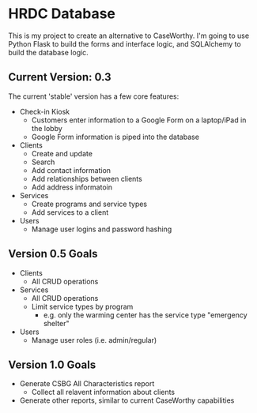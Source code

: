 # HRDC Database

This is my project to create an alternative to CaseWorthy. I'm going to use Python Flask to build the forms and interface logic, and SQLAlchemy to build the database logic.

## Current Version: 0.3

The current 'stable' version has a few core features:


- Check-in Kiosk
  - Customers enter information to a Google Form on a laptop/iPad in the lobby
  - Google Form information is piped into the database
- Clients
  - Create and update
  - Search
  - Add contact information
  - Add relationships between clients
  - Add address informatoin
- Services
  - Create programs and service types
  - Add services to a client
- Users
  - Manage user logins and password hashing


## Version 0.5 Goals

- Clients
  - All CRUD operations
- Services
  - All CRUD operations
  - Limit service types by program
    - e.g. only the warming center has the service type "emergency shelter"
- Users
  - Manage user roles (i.e. admin/regular)


## Version 1.0 Goals

- Generate CSBG All Characteristics report
  - Collect all relavent information about clients
- Generate other reports, similar to current CaseWorthy capabilities 